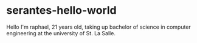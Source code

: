 # serantes-hello-world

Hello I'm raphael, 21 years old, taking up bachelor of science in computer engineering 
at the university of St. La Salle.
